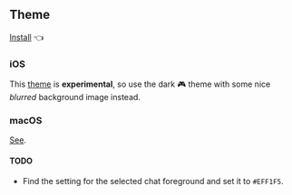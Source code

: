 ## Theme

[Install](https://t.me/addtheme/catppuccinx) 👈

### iOS

This [theme](catppuccinx.tgios-theme) is **experimental**, so use the dark 🎮 theme with some nice _blurred_ background image instead.

### macOS

[See](catppuccin.palette).

#### TODO

- Find the setting for the selected chat foreground and set it to `#EFF1F5`.
